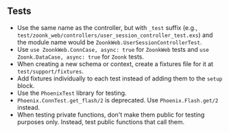 ## Tests

- Use the same name as the controller, but with `_test` suffix (e.g., `test/zoonk_web/controllers/user_session_controller_test.exs`) and the module name would be `ZoonkWeb.UserSessionControllerTest`.
- Use `use ZoonkWeb.ConnCase, async: true` for `ZoonkWeb` tests and `use Zoonk.DataCase, async: true` for `Zoonk` tests.
- When creating a new schema or context, create a fixtures file for it at `test/support/fixtures`.
- Add fixtures individually to each test instead of adding them to the `setup` block.
- Use the `PhoenixTest` library for testing.
- `Phoenix.ConnTest.get_flash/2` is deprecated. Use `Phoenix.Flash.get/2` instead.
- When testing private functions, don't make them public for testing purposes only. Instead, test public functions that call them.
